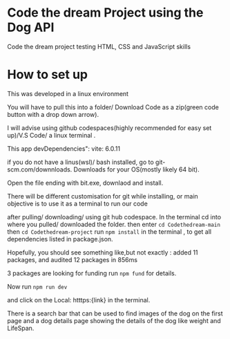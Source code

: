 # Code the dream Project using the Dog API
Code the dream project testing HTML, CSS and JavaScript skills

# How to set up

This was developed in a linux environment

You will have to pull this into a folder/ Download Code as a zip(green code button with a drop down arrow).

I will advise using github codespaces(highly recommended for easy set up)/V.S Code/ a linux terminal .

This app devDependencies":
    vite: 6.0.11
    
if you do not have a linus(wsl)/ bash installed, go to git-scm.com/downnloads. Downloads for your OS(mostly likely 64 bit).

Open the file ending with bit.exe, downlaod and install.

There will be different customisation for git while installing, or main objective is to use it as a terminal to run our code

after pulling/ downloading/ using git hub codespace.
In the terminal
cd into where you pulled/ downloaded the folder. then
 enter `cd Codethedream-main`
 then `cd Codethedream-project`
 run `npm install` in the terminal , to get all dependencies listed in package.json.

Hopefully, you should see something like,but not exactly :
added 11 packages, and audited 12 packages in 856ms

3 packages are looking for funding
  run `npm fund` for details.

  Now run `npm run dev`

  and click on the  Local: htttps:{link} in the terminal.

  There is a search bar that can be used to find images of the dog on the first page and a dog details page showing the details of the dog like weight and LifeSpan.


